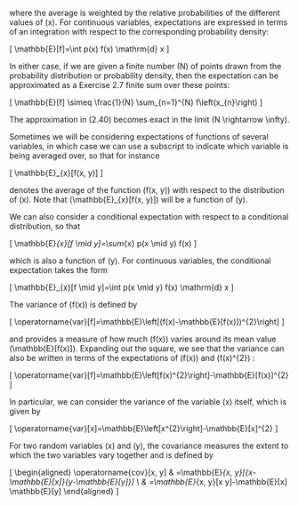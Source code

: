 where the average is weighted by the relative probabilities of the different values of \(x\). For continuous variables, expectations are expressed in terms of an integration with respect to the corresponding probability density:

\[
\mathbb{E}[f]=\int p(x) f(x) \mathrm{d} x
\]

In either case, if we are given a finite number \(N\) of points drawn from the probability distribution or probability density, then the expectation can be approximated as a Exercise 2.7 finite sum over these points:

\[
\mathbb{E}[f] \simeq \frac{1}{N} \sum_{n=1}^{N} f\left(x_{n}\right)
\]

The approximation in (2.40) becomes exact in the limit \(N \rightarrow \infty\).

Sometimes we will be considering expectations of functions of several variables, in which case we can use a subscript to indicate which variable is being averaged over, so that for instance

\[
\mathbb{E}_{x}[f(x, y)]
\]

denotes the average of the function \(f(x, y)\) with respect to the distribution of \(x\). Note that \(\mathbb{E}_{x}[f(x, y)]\) will be a function of \(y\).

We can also consider a conditional expectation with respect to a conditional distribution, so that

\[
\mathbb{E}_{x}[f \mid y]=\sum_{x} p(x \mid y) f(x)
\]

which is also a function of \(y\). For continuous variables, the conditional expectation takes the form

\[
\mathbb{E}_{x}[f \mid y]=\int p(x \mid y) f(x) \mathrm{d} x
\]

The variance of \(f(x)\) is defined by

\[
\operatorname{var}[f]=\mathbb{E}\left[(f(x)-\mathbb{E}[f(x)])^{2}\right]
\]

and provides a measure of how much \(f(x)\) varies around its mean value \(\mathbb{E}[f(x)]\). Expanding out the square, we see that the variance can also be written in terms of the expectations of \(f(x)\) and \(f(x)^{2}\) :

\[
\operatorname{var}[f]=\mathbb{E}\left[f(x)^{2}\right]-\mathbb{E}[f(x)]^{2}
\]

In particular, we can consider the variance of the variable \(x\) itself, which is given by

\[
\operatorname{var}[x]=\mathbb{E}\left[x^{2}\right]-\mathbb{E}[x]^{2}
\]

For two random variables \(x\) and \(y\), the covariance measures the extent to which the two variables vary together and is defined by

\[
\begin{aligned}
\operatorname{cov}[x, y] & =\mathbb{E}_{x, y}[\{x-\mathbb{E}[x]\}\{y-\mathbb{E}[y]\}] \\
& =\mathbb{E}_{x, y}[x y]-\mathbb{E}[x] \mathbb{E}[y]
\end{aligned}
\]